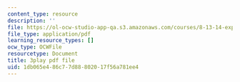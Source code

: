 ```yaml
---
content_type: resource
description: ''
file: https://ol-ocw-studio-app-qa.s3.amazonaws.com/courses/8-13-14-experimental-physics-i-ii-junior-lab-fall-2016-spring-2017/1db065e486c77d88802017f56a781ee4_GA5UVgowUKc.pdf
file_type: application/pdf
learning_resource_types: []
ocw_type: OCWFile
resourcetype: Document
title: 3play pdf file
uid: 1db065e4-86c7-7d88-8020-17f56a781ee4
---
```

